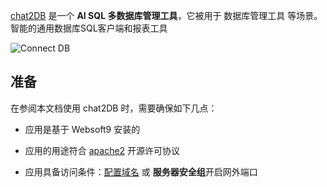 [chat2DB](https://chat2db.ai/) 是一个 **AI SQL 多数据库管理工具**，它被用于 数据库管理工具  等场景。智能的通用数据库SQL客户端和报表工具


![Connect DB](https://libs.websoft9.com/Websoft9/DocsPicture/zh/chat2db/chat2db-gui-websoft9.png)


## 准备

在参阅本文档使用 chat2DB 时，需要确保如下几点：

- 应用是基于 Websoft9 安装的

- 应用的用途符合 [apache2](https://opensource.org/licenses/Apache-2.0) 开源许可协议

- 应用具备访问条件：[配置域名](./guide/appsetdomain) 或 **服务器安全组**开启网外端口